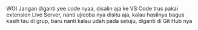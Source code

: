 WOI
Jangan diganti yee code nyaa, disalin aja ke VS Code trus pakai extension Live Server, nanti ujicoba nya disitu aja, kalau hasilnya bagus kasih tau di grup,
baru nanti kalau udah pada setuju, diganti di Git Hub nya
